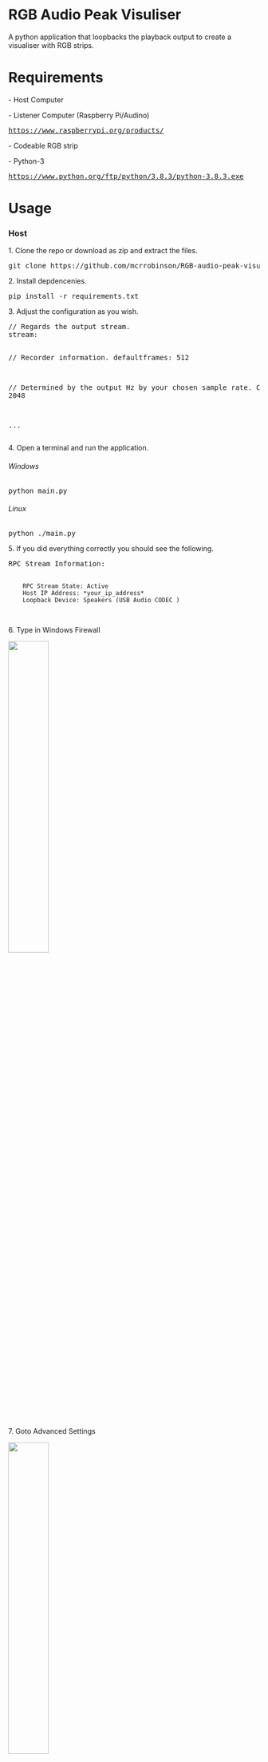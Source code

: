 # RGB Audio Peak Visuliser
<p>A python application that loopbacks the playback output to create a visualiser with RGB strips.</p>

<h1>Requirements</h1>
<p>- Host Computer</p>
<p>- Listener Computer (Raspberry Pi/Audino)</p>
<pre><a href="https://www.raspberrypi.org/products/">https://www.raspberrypi.org/products/</a></pre>
<p>- Codeable RGB strip
<p>- Python-3</p>
<pre><a href="https://www.python.org/ftp/python/3.8.3/python-3.8.3.exe">https://www.python.org/ftp/python/3.8.3/python-3.8.3.exe</a></pre>
<h1>Usage</h1>
<h3>Host</h3>
<p>1. Clone the repo or download as zip and extract the files.</p>
<pre>
git clone https://github.com/mcrrobinson/RGB-audio-peak-visualiser.git
</pre>
<p>2. Install depdencenies.</p>
<pre>
pip install -r requirements.txt
</pre>
<p>3. Adjust the configuration as you wish.</p>
<pre>
// Regards the output stream.
stream:  
  
  // Recorder information.
  defaultframes: 512

  // Determined by the output Hz by your chosen sample rate.
  CHUNK: 2048

...
</pre>
<p>4. Open a terminal and run the application.</p>
<h6>Windows</h6>
<pre>
python main.py
</pre>
<h6>Linux</h6>
<pre>
python ./main.py
</pre>
<p>5. If you did everything correctly you should see the following.</p>
<pre>
RPC Stream Information:

        RPC Stream State: Active
        Host IP Address: *your_ip_address*
        Loopback Device: Speakers (USB Audio CODEC )
</pre>
<p>6. Type in Windows Firewall</p>
<img style="height: 40%; display: block;" src="imgs/f1.jpg">
<p>7. Goto Advanced Settings</p>
<img style="height: 40%; display: block;" src="imgs/f2.jpg">
<p>8. Create new rule.</p>
<img style="height: 40%; display: block;" src="imgs/f3.jpg">
<p>9. Change to port.</p>
<img style="height: 40%; display: block;" src="imgs/f4.jpg">
<p>10. Make sure TCP is highlighted and change to Specific Local Ports, input the port enabled in the configuration. The default is "5556".</p>
<img style="height: 40%; display: block;" src="imgs/f5.jpg">
<p>11. Then keep clicking next until the diaglog box is closed. Time to setup the client.</p>
<h3>Client</h3>
<h5>Raspberry Pi Installation</h5>
<p>1. SFTP into the Raspberry Pi and copy the following files:</p>
<pre>
listener.py
listener.yaml
requirements.txt
</pre>
<p>2. Install depdencenies.</p>
<pre>
pip install -r requirements.txt
</pre>
<p>3. Adjust the configuration as you wish.</p>
<pre>
// Regards the output stream.
stream:  
  
  // Recorder information.
  defaultframes: 512
  
  // Determined by the output Hz by your chosen sample rate.
  CHUNK: 2048
  
...
</pre>
<p>4. Open a terminal and run the application.</p>
<h6>Windows</h6>
<pre>
python main.py
</pre>
<h6>Linux</h6>
<pre>
python ./main.py
</pre>
<h3>Releases</h3>
<p><a id="raw-url" href="https://raw.githubusercontent.com/mcrrobinson/RGB-audio-peak-visualiser/master/main.py">Download Host Zip</a></p>
<p><a id="raw-url" href="https://raw.githubusercontent.com/mcrrobinson/RGB-audio-peak-visualiser/master/listener.py">Download Client Zip</a></p>
<h3>FAQ</h3>
<p>1. I setup everything correctly but I am not receiving anything on the Raspberry Pi, why?</p>
<p>Make sure you have tested to see if you can ping the host with the port with the command below, change the IP and Port to what you are using in the configuration files.</p>
<pre>
ping *host_ip* -p *host_port*
</pre>
<p>If you are unable to ping the client, modify your new rule to allow "Any" protocol on that port to see if that improves it.</p>
<h3>Plans</h3>
<p>I plan to release a Audino variation of this software.</p>
